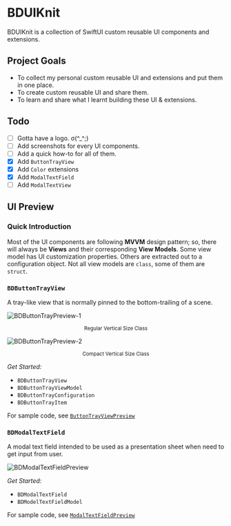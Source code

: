 # BDUIKnit

BDUIKnit is a collection of SwiftUI custom reusable UI components and extensions.

## Project Goals

- To collect my personal custom reusable UI and extensions and put them in one place.
- To create custom reusable UI and share them.
- To learn and share what I learnt building these UI & extensions.

## Todo

- [ ] Gotta have a logo. σ(^_^;)
- [ ] Add screenshots for every UI components.
- [ ] Add a quick how-to for all of them.
- [x] Add `ButtonTrayView`
- [x] Add `Color` extensions
- [x] Add `ModalTextField`
- [ ] Add `ModalTextView`

## UI Preview

### Quick Introduction

Most of the UI components are following **MVVM** design pattern; so, there will always be **Views** and their corresponding **View Models**. Some view model has UI customization properties. Others are extracted out to a configuration object. Not all view models are `class`, some of them are `struct`.

### `BDButtonTrayView`

A tray-like view that is normally pinned to the bottom-trailing of a scene.

![BDButtonTrayPreview-1][button-tray-preview]

<p align="center"><small>Regular Vertical Size Class</small></p>

![BDButtonTrayPreview-2][button-tray-preview-horizontal]

<p align="center"><small>Compact Vertical Size Class</small></p>

*Get Started:*

- `BDButtonTrayView`
- `BDButtonTrayViewModel`
- `BDButtonTrayConfiguration`
- `BDButtonTrayItem`

For sample code, see [`ButtonTrayViewPreview`](https://github.com/iDara09/BDUIKnitProject/blob/master/BDUIKnitProject/ButtonTrayViewPreview.swift)

### `BDModalTextField`

A modal text field intended to be used as a presentation sheet when need to get input from user.

![BDModalTextFieldPreview][modal-text-field-preview]

*Get Started:*

- `BDModalTextField`
- `BDModelTextFieldModel`

For sample code, see [`ModalTextFieldPreview`](https://github.com/iDara09/BDUIKnitProject/blob/master/BDUIKnitProject/ModalTextFieldPreview.swift)

<!-- Preview Image Link -->

[button-tray-preview]: https://drive.google.com/uc?id=1By9KpfGEFXDeb4pjxoIIE82GEnyDDXWg

[button-tray-preview-horizontal]: https://drive.google.com/uc?id=14He_C4QiDxDA7a4YBwrCeXYBPWdGLDjg

[modal-text-field-preview]: https://drive.google.com/uc?id=1sy3BwKuUSNtIKvuuvGwDPXtsavWRVMfr
